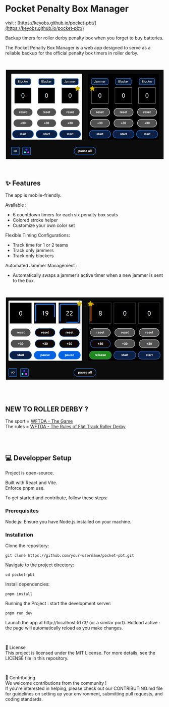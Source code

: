 # Pocket Penalty Box Manager

visit : [https://keyobs.github.io/pocket-pbt/](https://keyobs.github.io/pocket-pbt/)

Backup timers for roller derby penalty box when you forget to buy batteries.

The Pocket Penalty Box Manager is a web app designed to serve as a reliable backup for the official penalty box timers in roller derby.

<br>

<p align="center">
<img src="./assets/pbt-screen.png" alt="Penalty Box Timer screen" width="500"/>
</p>

<br>

## ✨ Features

The app is mobile-friendly.

Available :

- 6 countdown timers for each six penalty box seats
- Colored stroke helper
- Customize your own color set

Flexible Timing Configurations:

- Track time for 1 or 2 teams
- Track only jammers
- Track only blockers

Automated Jammer Management :

- Automatically swaps a jammer’s active timer when a new jammer is sent to the box.

<br>

<p align="center">
<img src="./assets/pbt-screen-running.png" alt="Penalty Box Timer screen" width="500"/>
</p>

<br>
<br>

## NEW TO ROLLER DERBY ?

The sport = [WFTDA - The Game ](https://wftda.com/the-game/)  
The rules = [WFTDA - The Rules of Flat Track Roller Derby](https://rules.wftda.com/)

<br>
<br>

## 💻 Developper Setup

Project is open-source.

Built with React and Vite.  
Enforce pnpm use.

To get started and contribute, follow these steps:

### Prerequisites

Node.js: Ensure you have Node.js installed on your machine.

### Installation

Clone the repository:

```
git clone https://github.com/your-username/pocket-pbt.git
```

Navigate to the project directory:

```
cd pocket-pbt
```

Install dependencies:

```
pnpm install
```

Running the Project : start the development server:

```
pnpm run dev
```

Launch the app at http://localhost:5173/ (or a similar port).
Hotload active : the page will automatically reload as you make changes.

<br>

📜 License  
This project is licensed under the MIT License. For more details, see the LICENSE file in this repository.

<br>

🤝 Contributing  
We welcome contributions from the community !  
If you're interested in helping, please check out our CONTRIBUTING.md file for guidelines on setting up your environment, submitting pull requests, and coding standards.
